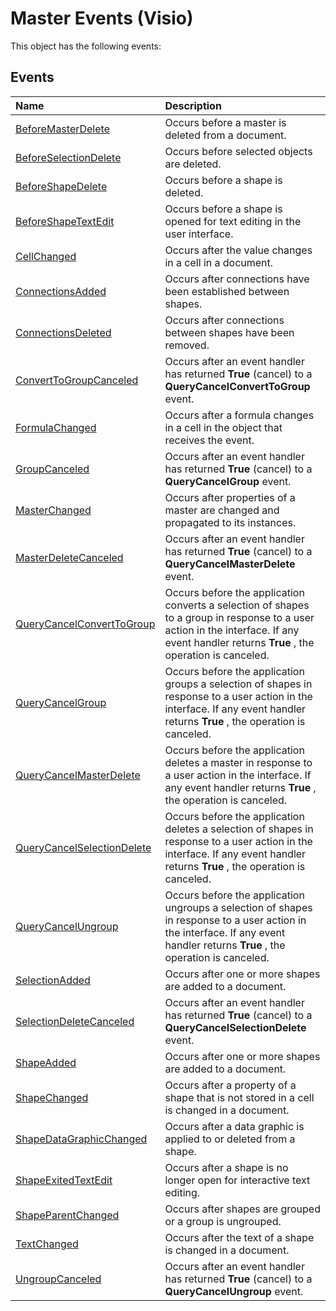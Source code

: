 
# Master Events (Visio)
This object has the following events:

## Events



|**Name**|**Description**|
|:-----|:-----|
|[BeforeMasterDelete](46b455db-9165-0ed4-ebf3-15e1794313be.md)|Occurs before a master is deleted from a document.|
|[BeforeSelectionDelete](e2f86944-6ca2-6535-ee08-889af9694fd6.md)|Occurs before selected objects are deleted.|
|[BeforeShapeDelete](21921e16-3e05-6232-ed89-76217b76149f.md)|Occurs before a shape is deleted.|
|[BeforeShapeTextEdit](1d39001d-6efa-7d58-1eaa-f6c2531e2018.md)|Occurs before a shape is opened for text editing in the user interface.|
|[CellChanged](53323234-8e92-de8b-65b8-20eb867748dd.md)|Occurs after the value changes in a cell in a document.|
|[ConnectionsAdded](15c772fe-d5fb-901e-f1d4-1d3eb0cb7c64.md)|Occurs after connections have been established between shapes.|
|[ConnectionsDeleted](dc043012-d653-8f37-372e-f7532047aa81.md)|Occurs after connections between shapes have been removed.|
|[ConvertToGroupCanceled](b585e434-fd81-93ae-92a6-5cc1d21c1afa.md)|Occurs after an event handler has returned  **True** (cancel) to a **QueryCancelConvertToGroup** event.|
|[FormulaChanged](6d2a9ab6-778e-cbba-0b63-f7d38116dc85.md)|Occurs after a formula changes in a cell in the object that receives the event.|
|[GroupCanceled](ec87e679-2b8f-de85-81b9-ccb4a9df7ae2.md)|Occurs after an event handler has returned  **True** (cancel) to a **QueryCancelGroup** event.|
|[MasterChanged](922120cc-56e0-143b-7a8b-754bc368af47.md)|Occurs after properties of a master are changed and propagated to its instances.|
|[MasterDeleteCanceled](a682fab6-1fc9-65ba-83a1-408d048ee81e.md)|Occurs after an event handler has returned  **True** (cancel) to a **QueryCancelMasterDelete** event.|
|[QueryCancelConvertToGroup](c23d7ed0-0ad4-fa20-4b4f-fa453716fbd5.md)|Occurs before the application converts a selection of shapes to a group in response to a user action in the interface. If any event handler returns  **True** , the operation is canceled.|
|[QueryCancelGroup](37625c3b-49e2-d3ba-5270-2dcb65062f08.md)|Occurs before the application groups a selection of shapes in response to a user action in the interface. If any event handler returns  **True** , the operation is canceled.|
|[QueryCancelMasterDelete](33690e0f-821e-42cd-ec52-3ade1a1ceadc.md)|Occurs before the application deletes a master in response to a user action in the interface. If any event handler returns  **True** , the operation is canceled.|
|[QueryCancelSelectionDelete](c85569ca-b802-7a7e-6b24-d89852d2d0bc.md)|Occurs before the application deletes a selection of shapes in response to a user action in the interface. If any event handler returns  **True** , the operation is canceled.|
|[QueryCancelUngroup](44ce0f2e-e877-ec7f-b5ec-1c3ff3b9749a.md)|Occurs before the application ungroups a selection of shapes in response to a user action in the interface. If any event handler returns  **True** , the operation is canceled.|
|[SelectionAdded](c004e65c-1770-edf1-9d1e-a1a02a15fc39.md)|Occurs after one or more shapes are added to a document.|
|[SelectionDeleteCanceled](87ecdfcb-616f-0b47-bfa4-216ef456deaa.md)|Occurs after an event handler has returned  **True** (cancel) to a **QueryCancelSelectionDelete** event.|
|[ShapeAdded](d679f866-c939-faff-d8da-cdddb2131054.md)|Occurs after one or more shapes are added to a document.|
|[ShapeChanged](e1a2a7bf-bfe1-acfc-ae04-308f9fda7c0a.md)|Occurs after a property of a shape that is not stored in a cell is changed in a document.|
|[ShapeDataGraphicChanged](74eb2604-bcb2-0cba-37e2-50ad896991ca.md)|Occurs after a data graphic is applied to or deleted from a shape.|
|[ShapeExitedTextEdit](401f6d32-d1fb-f019-52a3-d553b8516ecf.md)|Occurs after a shape is no longer open for interactive text editing.|
|[ShapeParentChanged](37de7351-969b-5b24-fde2-e4473e92b344.md)|Occurs after shapes are grouped or a group is ungrouped.|
|[TextChanged](9224577c-a285-c26f-60be-3adbf3285ef3.md)|Occurs after the text of a shape is changed in a document.|
|[UngroupCanceled](0bbe537e-9bae-62a9-7e29-aea71ab3c8f9.md)|Occurs after an event handler has returned  **True** (cancel) to a **QueryCancelUngroup** event.|
